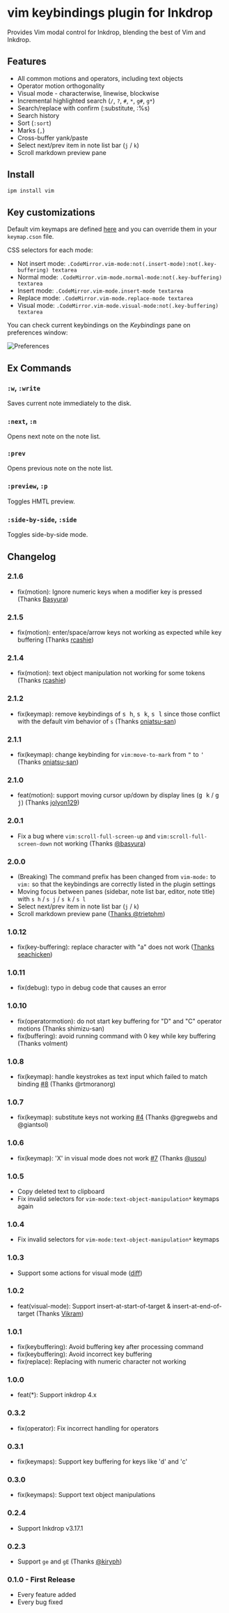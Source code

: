 # vim keybindings plugin for Inkdrop

Provides Vim modal control for Inkdrop, blending the best of Vim and Inkdrop.

## Features

- All common motions and operators, including text objects
- Operator motion orthogonality
- Visual mode - characterwise, linewise, blockwise
- Incremental highlighted search (`/`, `?`, `#`, `*`, `g#`, `g*`)
- Search/replace with confirm (:substitute, :%s)
- Search history
- Sort (`:sort`)
- Marks (`,`)
- Cross-buffer yank/paste
- Select next/prev item in note list bar (`j` / `k`)
- Scroll markdown preview pane

## Install

```sh
ipm install vim
```

## Key customizations

Default vim keymaps are defined [here](https://github.com/inkdropapp/inkdrop-vim/blob/master/keymaps/vim.json) and you can override them in your `keymap.cson` file.

CSS selectors for each mode:

- Not insert mode: `.CodeMirror.vim-mode:not(.insert-mode):not(.key-buffering) textarea`
- Normal mode: `.CodeMirror.vim-mode.normal-mode:not(.key-buffering) textarea`
- Insert mode: `.CodeMirror.vim-mode.insert-mode textarea`
- Replace mode: `.CodeMirror.vim-mode.replace-mode textarea`
- Visual mode: `.CodeMirror.vim-mode.visual-mode:not(.key-buffering) textarea`

You can check current keybindings on the _Keybindings_ pane on preferences window:

![Preferences](https://raw.githubusercontent.com/inkdropapp/inkdrop-vim/master/docs/preferences.png)

## Ex Commands

### `:w`, `:write`

Saves current note immediately to the disk.

### `:next`, `:n`

Opens next note on the note list.

### `:prev`

Opens previous note on the note list.

### `:preview`, `:p`

Toggles HMTL preview.

### `:side-by-side`, `:side`

Toggles side-by-side mode.

## Changelog

### 2.1.6

- fix(motion): Ignore numeric keys when a modifier key is pressed (Thanks [Basyura](https://github.com/inkdropapp/inkdrop-vim/pull/25))

### 2.1.5

- fix(motion): enter/space/arrow keys not working as expected while key buffering (Thanks [rcashie](https://github.com/inkdropapp/inkdrop-vim/issues/24))

### 2.1.4

- fix(motion): text object manipulation not working for some tokens (Thanks [rcashie](https://github.com/inkdropapp/inkdrop-vim/issues/23))

### 2.1.2

- fix(keymap): remove keybindings of <kbd>s h</kbd>, <kbd>s k</kbd>, <kbd>s l</kbd> since those conflict with the default vim behavior of `s` (Thanks [oniatsu-san](https://github.com/inkdropapp/inkdrop-vim/issues/19))

### 2.1.1

- fix(keymap): change keybinding for `vim:move-to-mark` from <kbd>"</kbd> to <kbd>'</kbd> (Thanks [oniatsu-san](https://github.com/inkdropapp/inkdrop-vim/issues/18))

### 2.1.0

- feat(motion): support moving cursor up/down by display lines (<kbd>g k</kbd> / <kbd>g j</kbd>) (Thanks [jolyon129](https://github.com/inkdropapp/inkdrop-vim/issues/16))

### 2.0.1

- Fix a bug where `vim:scroll-full-screen-up` and `vim:scroll-full-screen-down` not working (Thanks [@basyura](https://github.com/inkdropapp/inkdrop-vim/issues/13#issuecomment-612326857))

### 2.0.0

- (Breaking) The command prefix has been changed from `vim-mode:` to `vim:` so that the keybindings are correctly listed in the plugin settings
- Moving focus between panes (sidebar, note list bar, editor, note title) with `s h` / `s j` / `s k` / `s l`
- Select next/prev item in note list bar (`j` / `k`)
- Scroll markdown preview pane ([Thanks @trietphm](https://github.com/inkdropapp/inkdrop-vim/issues/13))

### 1.0.12

- fix(key-buffering): replace character with "a" does not work ([Thanks seachicken](https://github.com/inkdropapp/inkdrop-vim/issues/11))

### 1.0.11

- fix(debug): typo in debug code that causes an error

### 1.0.10

- fix(operatormotion): do not start key buffering for "D" and "C" operator motions (Thanks shimizu-san)
- fix(buffering): avoid running command with 0 key while key buffering (Thanks volment)

### 1.0.8

- fix(keymap): handle keystrokes as text input which failed to match binding [#8](https://github.com/inkdropapp/inkdrop-vim/issues/8) (Thanks @rtmoranorg)

### 1.0.7

- fix(keymap): substitute keys not working [#4](https://github.com/inkdropapp/inkdrop-vim/issues/4) (Thanks @gregwebs and @giantsol)

### 1.0.6

- fix(keymap): 'X' in visual mode does not work [#7](https://github.com/inkdropapp/inkdrop-vim/issues/7) (Thanks [@usou](https://github.com/usou))

### 1.0.5

- Copy deleted text to clipboard
- Fix invalid selectors for `vim-mode:text-object-manipulation*` keymaps again

### 1.0.4

- Fix invalid selectors for `vim-mode:text-object-manipulation*` keymaps

### 1.0.3

- Support some actions for visual mode ([diff](https://github.com/inkdropapp/inkdrop-vim/commit/4536385f6d74c5e7c7247e7c65e593108925b056))

### 1.0.2

- feat(visual-mode): Support insert-at-start-of-target & insert-at-end-of-target (Thanks [Vikram](https://forum.inkdrop.app/t/vim-inserting-at-beginning-of-line-or-at-target-in-visual-block-mode-doesnt-work/1397/))

### 1.0.1

- fix(keybuffering): Avoid buffering key after processing command
- fix(keybuffering): Avoid incorrect key buffering
- fix(replace): Replacing with numeric character not working

### 1.0.0

- feat(\*): Support inkdrop 4.x

### 0.3.2

- fix(operator): Fix incorrect handling for operators

### 0.3.1

- fix(keymaps): Support key buffering for keys like 'd' and 'c'

### 0.3.0

- fix(keymaps): Support text object manipulations

### 0.2.4

- Support Inkdrop v3.17.1

### 0.2.3

- Support `ge` and `gE` (Thanks [@kiryph](https://github.com/kiryph))

### 0.1.0 - First Release

- Every feature added
- Every bug fixed
